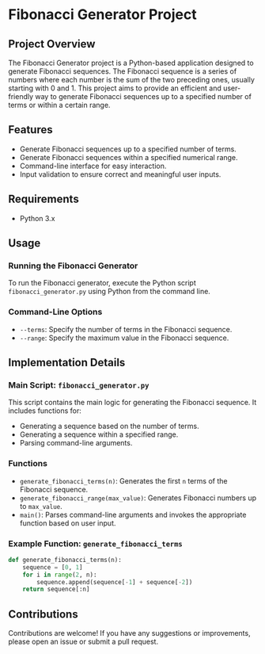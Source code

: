 # Fibonacci Generator Project

## Project Overview
The Fibonacci Generator project is a Python-based application designed to generate Fibonacci sequences. The Fibonacci sequence is a series of numbers where each number is the sum of the two preceding ones, usually starting with 0 and 1. This project aims to provide an efficient and user-friendly way to generate Fibonacci sequences up to a specified number of terms or within a certain range.

## Features
- Generate Fibonacci sequences up to a specified number of terms.
- Generate Fibonacci sequences within a specified numerical range.
- Command-line interface for easy interaction.
- Input validation to ensure correct and meaningful user inputs.

## Requirements
- Python 3.x


## Usage
### Running the Fibonacci Generator
To run the Fibonacci generator, execute the Python script `fibonacci_generator.py` using Python from the command line.



### Command-Line Options
- `--terms`: Specify the number of terms in the Fibonacci sequence.
- `--range`: Specify the maximum value in the Fibonacci sequence.


## Implementation Details
### Main Script: `fibonacci_generator.py`
This script contains the main logic for generating the Fibonacci sequence. It includes functions for:
- Generating a sequence based on the number of terms.
- Generating a sequence within a specified range.
- Parsing command-line arguments.

### Functions
- `generate_fibonacci_terms(n)`: Generates the first `n` terms of the Fibonacci sequence.
- `generate_fibonacci_range(max_value)`: Generates Fibonacci numbers up to `max_value`.
- `main()`: Parses command-line arguments and invokes the appropriate function based on user input.

### Example Function: `generate_fibonacci_terms`
```python
def generate_fibonacci_terms(n):
    sequence = [0, 1]
    for i in range(2, n):
        sequence.append(sequence[-1] + sequence[-2])
    return sequence[:n]
```

## Contributions
Contributions are welcome! If you have any suggestions or improvements, please open an issue or submit a pull request.

